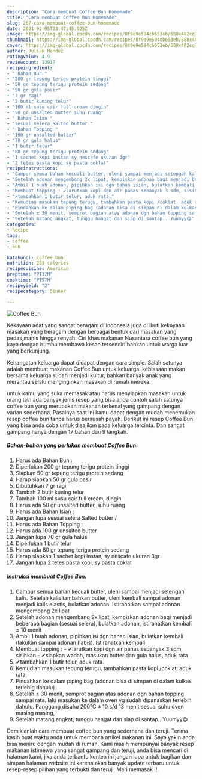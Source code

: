 ```yaml
---
description: "Cara membuat Coffee Bun Homemade"
title: "Cara membuat Coffee Bun Homemade"
slug: 267-cara-membuat-coffee-bun-homemade
date: 2021-02-05T23:47:45.925Z
image: https://img-global.cpcdn.com/recipes/8f9e9e594cb653eb/680x482cq70/coffee-bun-foto-resep-utama.jpg
thumbnail: https://img-global.cpcdn.com/recipes/8f9e9e594cb653eb/680x482cq70/coffee-bun-foto-resep-utama.jpg
cover: https://img-global.cpcdn.com/recipes/8f9e9e594cb653eb/680x482cq70/coffee-bun-foto-resep-utama.jpg
author: Julian Mendez
ratingvalue: 4.9
reviewcount: 13917
recipeingredient:
- " Bahan Bun "
- "200 gr tepung terigu protein tinggi"
- "50 gr tepung terigu protein sedang"
- "50 gr gula pasir"
- "7 gr ragi"
- "2 butir kuning telur"
- "100 ml susu cair full cream dingin"
- "50 gr unsalted butter suhu ruang"
- " Bahan Isian "
- "sesuai selera Salted butter "
- " Bahan Topping "
- "100 gr unsalted butter"
- "70 gr gula halus"
- "1 butir telur"
- "80 gr tepung terigu protein sedang"
- "1 sachet kopi instan sy nescafe ukuran 3gr"
- "2 tetes pasta kopi sy pasta coklat"
recipeinstructions:
- "Campur semua bahan kecuali butter, uleni sampai menjadi setengah kalis. Setelah kalis tambahkan butter, uleni kembali sampai adonan menjadi kalis elastis, bulatkan adonan. Istirahatkan sampai adonan mengembang 2x lipat"
- "Setelah adonan mengembang 2x lipat, kempiskan adonan bagi menjadi beberapa bagian (sesuai selera), bulatkan adonan, istirahatkan kembali ± 10 menit"
- "Ambil 1 buah adonan, pipihkan isi dgn bahan isian, bulatkan kembali (lakukan sampai adonan habis). Istirahatkan kembali"
- "Membuat topping : ✔larutkan kopi dgn air panas sebanyak 3 sdm, sisihkan ✔siapkan wadah, masukan butter dan gula halus, aduk rata"
- "✔tambahkan 1 butir telur, aduk rata."
- "Kemudian masukan tepung terugu, tambahkan pasta kopi /coklat, aduk rata,"
- "Pindahkan ke dalam piping bag (adonan bisa di simpan di dalam kulkas terlebig dahulu)"
- "Setelah ± 30 menit, semprot bagian atas adonan dgn bahan topping sampai rata. lalu masukan ke dalam oven yg sudah dipanaskan terlebih dahulu. Panggang disuhu 200°C ± 10 s/d 13 menit sesuai suhu oven masing masing,"
- "Setelah matang angkat, tunggu hangat dan siap di santap.. Yuumyy😋"
categories:
- Recipe
tags:
- coffee
- bun

katakunci: coffee bun 
nutrition: 283 calories
recipecuisine: American
preptime: "PT12M"
cooktime: "PT57M"
recipeyield: "2"
recipecategory: Dinner

---
```



![Coffee Bun](https://img-global.cpcdn.com/recipes/8f9e9e594cb653eb/680x482cq70/coffee-bun-foto-resep-utama.jpg)

Kekayaan adat yang sangat beragam di Indonesia juga di ikuti kekayaan masakan yang beragam dengan berbagai bentuk dari masakan yang pedas,manis hingga renyah. Ciri khas makanan Nusantara coffee bun yang kaya dengan bumbu membawa kesan tersendiri bahkan untuk warga luar yang berkunjung.




Kehangatan keluarga dapat didapat dengan cara simple. Salah satunya adalah membuat makanan Coffee Bun untuk keluarga. kebiasaan makan bersama keluarga sudah menjadi kultur, bahkan banyak anak yang merantau selalu menginginkan masakan di rumah mereka.

untuk kamu yang suka memasak atau harus menyiapkan masakan untuk orang lain ada banyak jenis resep yang bisa anda contoh salah satunya coffee bun yang merupakan makanan terkenal yang gampang dengan varian sederhana. Pasalnya saat ini kamu dapat dengan mudah menemukan resep coffee bun tanpa harus bersusah payah.
Berikut ini resep Coffee Bun yang bisa anda coba untuk disajikan pada keluarga tercinta. Dan sangat gampang hanya dengan 17 bahan dan 9 langkah.


<!--inarticleads1-->

##### Bahan-bahan yang perlukan membuat Coffee Bun:

1. Harus ada  Bahan Bun :
1. Diperlukan 200 gr tepung terigu protein tinggi
1. Siapkan 50 gr tepung terigu protein sedang
1. Harap siapkan 50 gr gula pasir
1. Dibutuhkan 7 gr ragi
1. Tambah 2 butir kuning telur
1. Tambah 100 ml susu cair full cream, dingin
1. Harus ada 50 gr unsalted butter, suhu ruang
1. Harus ada  Bahan Isian :
1. Jangan lupa sesuai selera Salted butter /
1. Harus ada  Bahan Topping :
1. Harus ada 100 gr unsalted butter
1. Jangan lupa 70 gr gula halus
1. Diperlukan 1 butir telur
1. Harus ada 80 gr tepung terigu protein sedang
1. Harap siapkan 1 sachet kopi instan, sy nescafe ukuran 3gr
1. Jangan lupa 2 tetes pasta kopi, sy pasta coklat




<!--inarticleads2-->

##### Instruksi membuat  Coffee Bun:

1. Campur semua bahan kecuali butter, uleni sampai menjadi setengah kalis. Setelah kalis tambahkan butter, uleni kembali sampai adonan menjadi kalis elastis, bulatkan adonan. Istirahatkan sampai adonan mengembang 2x lipat
1. Setelah adonan mengembang 2x lipat, kempiskan adonan bagi menjadi beberapa bagian (sesuai selera), bulatkan adonan, istirahatkan kembali ± 10 menit
1. Ambil 1 buah adonan, pipihkan isi dgn bahan isian, bulatkan kembali (lakukan sampai adonan habis). Istirahatkan kembali
1. Membuat topping : - ✔larutkan kopi dgn air panas sebanyak 3 sdm, sisihkan - ✔siapkan wadah, masukan butter dan gula halus, aduk rata
1. ✔tambahkan 1 butir telur, aduk rata.
1. Kemudian masukan tepung terugu, tambahkan pasta kopi /coklat, aduk rata,
1. Pindahkan ke dalam piping bag (adonan bisa di simpan di dalam kulkas terlebig dahulu)
1. Setelah ± 30 menit, semprot bagian atas adonan dgn bahan topping sampai rata. lalu masukan ke dalam oven yg sudah dipanaskan terlebih dahulu. Panggang disuhu 200°C ± 10 s/d 13 menit sesuai suhu oven masing masing,
1. Setelah matang angkat, tunggu hangat dan siap di santap.. Yuumyy😋




Demikianlah cara membuat coffee bun yang sederhana dan teruji. Terima kasih buat waktu anda untuk membaca artikel makanan ini. Saya yakin anda bisa meniru dengan mudah di rumah. Kami masih mempunyai banyak resep makanan istimewa yang sangat gampang dan teruji, anda bisa mencari di halaman kami, jika anda terbantu konten ini jangan lupa untuk bagikan dan simpan halaman website ini karena akan banyak update terbaru untuk resep-resep pilihan yang terbukti dan teruji. Mari memasak !!. 
